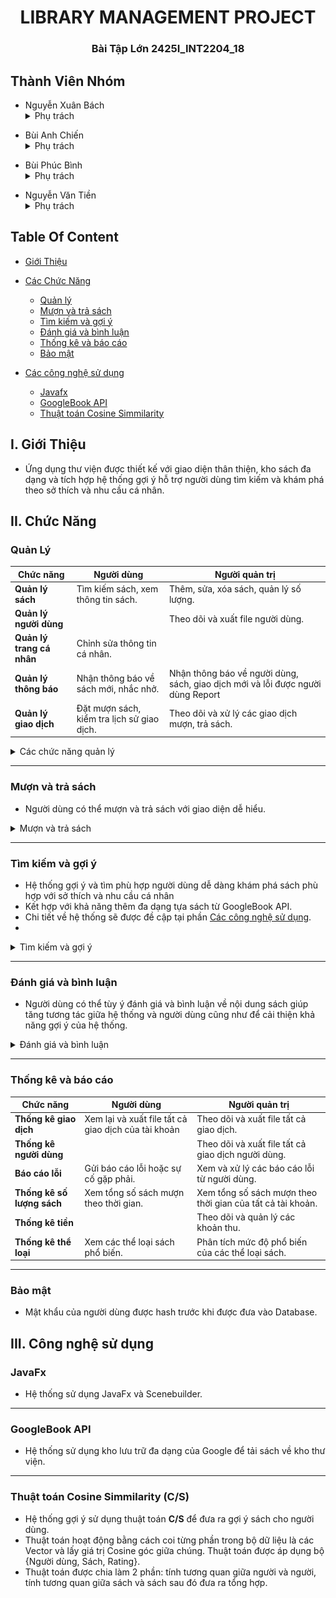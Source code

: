 
<center>

# LIBRARY MANAGEMENT PROJECT 
### Bài Tập Lớn 2425I_INT2204_18

</center>


## Thành Viên Nhóm

- Nguyễn Xuân Bách
  <details>
  <summary>Phụ trách </summary>
  notification, browsing, bookdetail và các logic, database, phụ trách fix sau merge, dashboard, interface lắng nghe thay đổi.
</details>

- Bùi Anh Chiến
  <details>
  <summary>Phụ trách </summary>
  login signup forgotpassword,  phần setting,  đa luồng.
  card, borrowtransaction, trending books, profile, report.
</details>

- Bùi Phúc Bình
  <details>
  <summary>Phụ trách </summary>
  card, borrowtransaction, trending books, profile, report.
</details>

- Nguyễn Văn Tiền
  <details>
  <summary>Phụ trách </summary>
  Chuyển các phần từ client sang admin, gợi ý sách.
</details>
  

## Table Of Content

- [Giới Thiệu](#introduction)


- [Các Chức Năng](#feature) 
   - [Quản lý](#feature1)
   - [Mượn và trả sách](#feature2)
   - [Tìm kiếm và gợi ý](#feature3)
   - [Đánh giá và bình luận](#feature4)
   - [Thống kê và báo cáo](#feature5)
   - [Bảo mật](#feature5)
 - [Các công nghệ sử dụng](#Tech)
    - [Javafx](#Tech1)
    - [GoogleBook API](#Tech2)
    - [Thuật toán Cosine  Simmilarity](#Tech3)
  
  
 


## I. Giới Thiệu <a name="introduction"></a>

  - Ứng dụng thư viện được thiết kế với giao diện thân thiện, kho sách đa dạng và tích hợp hệ thống gợi ý hỗ trợ người dùng tìm kiếm và khám phá theo sở thích và nhu cầu cá nhân.


## II. Chức Năng <a name="feature"></a>

### Quản Lý <a name="feature1"></a>
| **Chức năng**          | **Người dùng**                                     | **Người quản trị**                                    |
|-------------------------|---------------------------------------------------|------------------------------------------------------|
| **Quản lý sách**        | Tìm kiếm sách, xem thông tin sách.                | Thêm, sửa, xóa sách, quản lý số lượng.              |
| **Quản lý người dùng**  |                                     |  Theo dõi và xuất file người dùng.              |
| **Quản lý trang cá nhân** | Chỉnh sửa thông tin cá nhân.                      |             |
| **Quản lý thông báo**   | Nhận thông báo về sách mới, nhắc nhở.             | Nhận thông báo về người dùng, sách, giao dịch mới và lỗi được người dùng Report            |
| **Quản lý giao dịch**   | Đặt mượn sách, kiểm tra lịch sử giao dịch.        | Theo dõi và xử lý các giao dịch mượn, trả sách.     |

<details>
  <summary>Các chức năng quản lý </summary>
  <div style="display: flex; gap: 10px;">
    <img src= pictures/adminbookvie.png alt="Ảnh 1" width="150" style="border-radius: 15px;">
  </div>



  <div style="display: flex; gap: 10px;">
    <img src= pictures/dashboard.png alt="Ảnh 2" width="150" style="border-radius: 15px;">
  </div>

</details>


---
### Mượn và trả sách <a name="feature2"></a>

- Người dùng có thể mượn và trả sách với giao diện dễ hiểu.

<details>
  <summary>Mượn và trả sách </summary>
  <div style="display: flex; gap: 10px;">
    <img src= pictures/borrow.png alt="Ảnh 1" width="400" style="border-radius: 15px;">
  </div>



  <div style="display: flex; gap: 10px;">
    <img src= pictures/dashboard.png alt="Ảnh 2" width="400" style="border-radius: 15px;">
  </div>

</details>

---

### Tìm kiếm và gợi ý <a name="feature3"></a>

- Hệ thống gợi ý và tìm phù hợp người dùng dễ dàng khám phá sách phù hợp với sở thích và nhu cầu cá nhân 
- Kết hợp với khả năng thêm đa dạng tựa sách từ GoogleBook API.
- Chi tiết về hệ thống sẽ được đề cập tại phần  [Các công nghệ sử dụng](#Tech).
- 
<details>
  <summary>Tìm kiếm và gợi ý </summary>
  <div style="display: flex; gap: 10px;">
    <img src= pictures/borrow.png alt="Ảnh 1" width="400" style="border-radius: 15px;">
  </div>



  <div style="display: flex; gap: 10px;">
    <img src= pictures/rec.png alt="Ảnh 2" width="400" style="border-radius: 15px;">
  </div>

</details>

---
  
### Đánh giá và bình luận <a name="feature4"></a>

- Người dùng có thể tùy ý đánh giá và bình luận về nội dung sách giúp tăng tương tác giữa hệ thống và người dùng cũng như để cải thiện khả năng gợi ý của hệ thống.


<details>
  <summary>Đánh giá và bình luận</summary>
  <div style="display: flex; gap: 10px;">
    <img src= pictures/review.png alt="Ảnh 1" width="400" style="border-radius: 15px;">
 </div>

</details>

---

### Thống kê và báo cáo <a name="feature4"></a>

| **Chức năng**         | **Người dùng**                        | **Người quản trị**                          |
|------------------------|---------------------------------------|---------------------------------------------|
| **Thống kê giao dịch** | Xem lại và xuất file tất cả giao dịch của tài khoản           | Theo dõi và xuất file tất cả giao dịch.     |
| **Thống kê người dùng**|                        | Theo dõi và xuất file tất cả giao dịch người dùng.  |
| **Báo cáo lỗi**        | Gửi báo cáo lỗi hoặc sự cố gặp phải. | Xem và xử lý các báo cáo lỗi từ người dùng. |
| **Thống kê số lượng sách**| Xem tổng số sách mượn theo thời gian.      | Xem tổng số sách mượn theo thời gian của tất cả tài khoản. |
| **Thống kê tiền**         |                            | Theo dõi và quản lý các khoản thu.      |
| **Thống kê thể loại**     | Xem các thể loại sách phổ biến.            | Phân tích mức độ phổ biến của các thể loại sách.  |


---
### Bảo mật <a name="feature5"></a>

- Mật khẩu của người dùng được hash trước khi được đưa vào Database.


## III. Công nghệ sử dụng <a name="Tech"></a>

### JavaFx <a name="Tech1"></a>

- Hệ thống sử dụng JavaFx và Scenebuilder.
  
---

### GoogleBook API <a name="Tech2"></a>

- Hệ thống sử dụng kho lưu trữ đa dạng của Google để tải sách về kho thư viện.
  
--- 
### Thuật toán Cosine Simmilarity (C/S) <a name="Tech3"></a>

- Hệ thống gợi ý sử dụng thuật toán **C/S** để đưa ra gợi ý sách cho người dùng.
- Thuật toán hoạt động bằng cách coi từng phần trong bộ dữ liệu là các Vector và lấy giá trị Cosine góc giữa chúng. Thuật toán được áp dụng bộ {Người dùng, Sách, Rating}.
- Thuật toán được chia làm 2 phần: tính tương quan giữa người và người, tính tương quan giữa sách và sách sau đó đưa ra tổng hợp. 




